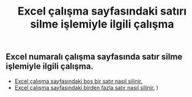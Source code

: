 ﻿---
title: Excel çalışma sayfasındaki satırı silme işlemiyle ilgili çalışma
second_title: Documen
linktitle: Sil
type: docs
url: /tr/rows/delete/
keywords: Working with deleting row on an Excel worksheet. How to add rows on an Excel worksheet
description: Aspose.Cells Cloud REST API, Excel çalışma sayfasındaki satırların silinmesini destekler. SDK, çeşitli geliştirme dillerini destekler. Bunlar arasında Android, C#, Go, Java, NodeJS, Perl, PHP, Python, Ruby ve Swift bulunur.
weight: 20
kwords: Excel, Office Bulut, REST API, Elektronik Tablo, PDF, CSV, Json, Markdown, Excel çalışma sayfasında satır silme ile çalışma
---
## Excel numaralı çalışma sayfasında satır silme işlemiyle ilgili çalışma.

- [Excel çalışma sayfasındaki boş bir satır nasıl silinir.](/cells/tr/rows/delete/row/) 
- [Excel çalışma sayfasındaki birden fazla satır nasıl silinir.](/cells/tr/rows/delete/rows/) ) 
